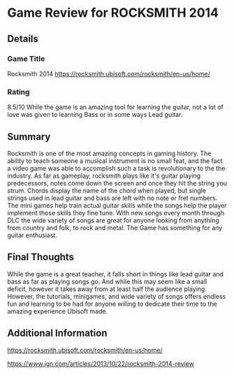 # Game Review for ROCKSMITH 2014

## Details

### Game Title
Rocksmith 2014
https://rocksmith.ubisoft.com/rocksmith/en-us/home/

### Rating
8.5/10
While the game is an amazing tool for learning the guitar, not a lot of love was given to learning Bass or in some ways Lead guitar.

## Summary
Rocksmith is one of the most amazing concepts in gaming history. The ability to teach someone a musical instrument is no small feat, and the fact a video game was able to accomplish such a task is revolutionary to the the industry. As far as gameplay, rocksmith plays like it's guitar playing predecessors, notes come down the screen and once they hit the string you strum. Chords display the name of the chord when played, but single strings used in lead guitar and bass are left with no note or fret numbers. The mini games help train actual guitar skills while the songs help the player implement those skills they fine tune. With new songs every month through DLC the wide variety of songs are great for anyone looking from anything from country and folk, to rock and metal. The Game has something for any guitar enthusiast. 


## Final Thoughts
While the game is a great teacher, it falls short in things like lead guitar and bass as far as playing songs go. And while this may seem like a small deficit, however it takes away from at least half the audience playing. However, the tutorials, minigames, and wide variety of songs offers endless fun and learning to be had for anyone willing to dedicate their time to the amazing experience Ubisoft made.

## Additional Information
https://rocksmith.ubisoft.com/rocksmith/en-us/home/

https://www.ign.com/articles/2013/10/22/rocksmith-2014-review





